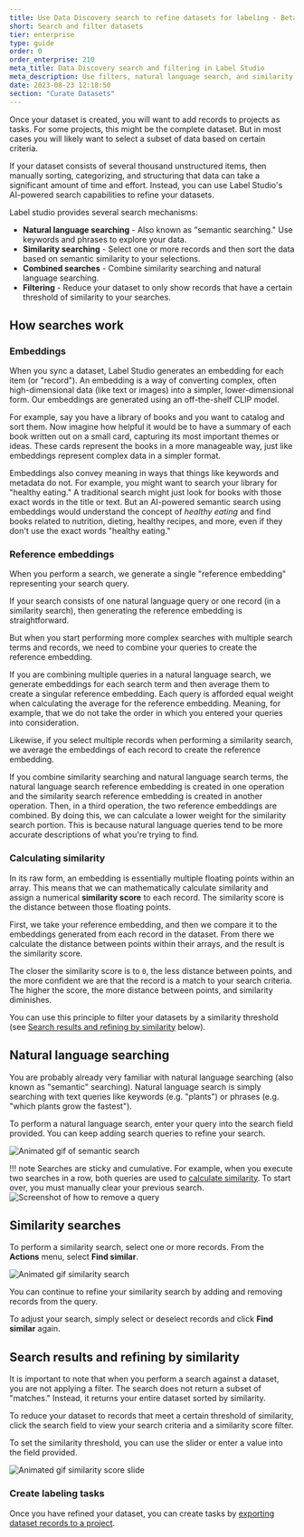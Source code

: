 ```yaml
---
title: Use Data Discovery search to refine datasets for labeling - Beta 🧪
short: Search and filter datasets
tier: enterprise
type: guide
order: 0
order_enterprise: 210
meta_title: Data Discovery search and filtering in Label Studio 
meta_description: Use filters, natural language search, and similarity search to refine your datasets. 
date: 2023-08-23 12:18:50
section: "Curate Datasets"
---
```


Once your dataset is created, you will want to add records to projects as tasks. For some projects, this might be the complete dataset. But in most cases you will likely want to select a subset of data based on certain criteria. 

If your dataset consists of several thousand unstructured items, then manually sorting, categorizing, and structuring that data can take a significant amount of time and effort. Instead, you can use Label Studio's AI-powered search capabilities to refine your datasets. 

Label studio provides several search mechanisms:

* **Natural language searching** - Also known as "semantic searching." Use keywords and phrases to explore your data. 
* **Similarity searching** - Select one or more records and then sort the data based on semantic similarity to your selections. 
* **Combined searches** - Combine similarity searching and natural language searching. 
* **Filtering** - Reduce your dataset to only show records that have a certain threshold of similarity to your searches.

## How searches work

### Embeddings 

When you sync a dataset, Label Studio generates an embedding for each item (or "record"). An embedding is a way of converting complex, often high-dimensional data (like text or images) into a simpler, lower-dimensional form. Our embeddings are generated using an off-the-shelf CLIP model. 

For example, say you have a library of books and you want to catalog and sort them. Now imagine how helpful it would be to have a summary of each book written out on a small card, capturing its most important themes or ideas. These cards represent the books in a more manageable way, just like embeddings represent complex data in a simpler format. 

Embeddings also convey meaning in ways that things like keywords and metadata do not. For example, you might want to search your library for "healthy eating." A traditional search might just look for books with those exact words in the title or text. But an AI-powered semantic search using embeddings would understand the concept of *healthy eating* and find books related to nutrition, dieting, healthy recipes, and more, even if they don't use the exact words "healthy eating."


### Reference embeddings

When you perform a search, we generate a single "reference embedding" representing your search query. 

If your search consists of one natural language query or one record (in a similarity search), then generating the reference embedding is straightforward. 

But when you start performing more complex searches with multiple search terms and records, we need to combine your queries to create the reference embedding. 

If you are combining multiple queries in a natural language search, we generate embeddings for each search term and then average them to create a singular reference embedding. Each query is afforded equal weight when calculating the average for the reference embedding. Meaning, for example, that we do not take the order in which you entered your queries into consideration.  

Likewise, if you select multiple records when performing a similarity search, we average the embeddings of each record to create the reference embedding.  

If you combine similarity searching and natural language search terms, the natural language search reference embedding is created in one operation and the similarity search reference embedding is created in another operation. Then, in a third operation, the two reference embeddings are combined. By doing this, we can calculate a lower weight for the similarity search portion. This is because natural language queries tend to be more accurate descriptions of what you're trying to find. 



### Calculating similarity

In its raw form, an embedding is essentially multiple floating points within an array. This means that we can mathematically calculate similarity and assign a numerical **similarity score** to each record. The similarity score is the distance between those floating points. 

First, we take your reference embedding, and then we compare it to the embeddings generated from each record in the dataset. From there we calculate the distance between points within their arrays, and the result is the similarity score. 

The closer the similarity score is to `0`, the less distance between points, and the more confident we are that the record is a match to your search criteria. The higher the score, the more distance between points, and similarity diminishes. 

You can use this principle to filter your datasets by a similarity threshold (see [Search results and refining by similarity](#Search-results-and-refining-by-similarity) below).



## Natural language searching

You are probably already very familiar with natural language searching (also known as "semantic" searching). Natural language search is simply searching with text queries like keywords (e.g. "plants") or phrases (e.g. "which plants grow the fastest"). 

To perform a natural language search, enter your query into the search field provided. You can keep adding search queries to refine your search. 


![Animated gif of semantic search](/images/data_discovery/semantic_search_flower.gif)


!!! note
    Searches are sticky and cumulative. For example, when you execute two searches in a row, both queries are used to [calculate similarity](#Calculating-similarity). To start over, you must manually clear your previous search. 
    ![Screenshot of how to remove a query](/images/data_discovery/search_remove.png)


## Similarity searches

To perform a similarity search, select one or more records. From the **Actions** menu, select **Find similar**. 

![Animated gif similarity search](/images/data_discovery/similarity_search_lake.gif)

You can continue to refine your similarity search by adding and removing records from the query. 

To adjust your search, simply select or deselect records and click **Find similar** again. 

## Search results and refining by similarity

It is important to note that when you perform a search against a dataset, you are not applying a filter. The search does not return a subset of "matches." Instead, it returns your entire dataset sorted by similarity. 

To reduce your dataset to records that meet a certain threshold of similarity, click the search field to view your search criteria and a similarity score filter. 

To set the similarity threshold, you can use the slider or enter a value into the field provided. 

![Animated gif similarity score slide](/images/data_discovery/similarity_score_filter.gif)

### Create labeling tasks

Once you have refined your dataset, you can create tasks by [exporting dataset records to a project](dataset_manage#Create-project-tasks-from-a-dataset).   



